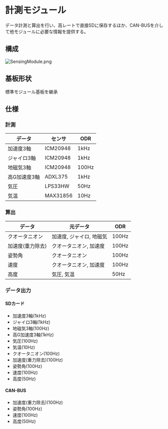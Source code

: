 # 計測モジュール

データ計測と算出を行い、高レートで直接SDに保存するほか、CAN-BUSを介して他モジュールに必要な情報を提供する。

## 構成

![SensingModule.png](../../Projects/Drawio/SensingModule/SensingModule.drawio.png)

## 基板形状

標準モジュール基板を継承

## 仕様

### 計測

|データ|センサ|ODR|
|-|-|-|
|加速度3軸|ICM20948|1kHz|
|ジャイロ3軸|ICM20948|1kHz|
|地磁気3軸|ICM20948|100Hz|
|高G加速度3軸|ADXL375|1kHz|
|気圧|LPS33HW|50Hz|
|気温|MAX31856|10Hz|

### 算出

|データ|元データ|ODR|
|-|-|-|
|クオータニオン|加速度, ジャイロ, 地磁気|100Hz|
|加速度(重力除去)|クオータニオン, 加速度|100Hz|
|姿勢角|クオータニオン|100Hz|
|速度|クオータニオン, 加速度|100Hz|
|高度|気圧, 気温|50Hz|

### データ出力

#### SDカード

- 加速度3軸(1kHz)
- ジャイロ3軸(1kHz)
- 地磁気3軸(100Hz)
- 高G加速度3軸(1kHz)
- 気圧(100Hz)
- 気温(10Hz)
- クオータニオン(100Hz)
- 加速度(重力除去)(100Hz)
- 姿勢角(100Hz)
- 速度(100Hz)
- 高度(50Hz)

#### CAN-BUS

- 加速度(重力除去)(100Hz)
- 姿勢角(100Hz)
- 速度(100Hz)
- 高度(50Hz)
